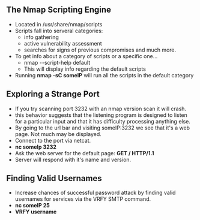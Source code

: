 ## The Nmap Scripting Engine
* Located in /usr/share/nmap/scripts
* Scripts fall into serveral categories:
  * info gathering
  * active vulnerability assessment
  * searches for signs of previous compromises and much more.
* To get info about a category of scripts or a specific one...
  * nmap --script-help default
  * This will display info regarding the default scripts
* Running **nmap -sC someIP** will run all the scripts in the default category

## Exploring a Strange Port
* If you try scanning port 3232 with an nmap version scan it will crash.
* this behavior suggests that the listening program is designed to listen for a particular input and that it
has difficulty processing anything else.
* By going to the url bar and visiting someIP:3232 we see that it's a web page. Not much may be displayed.
* Connect to the port via netcat.
 * **nc someIp 3232**
 * Ask the web server for the default page: **GET / HTTP/1.1**
 * Server will respond with it's name and version.
 
 ## Finding Valid Usernames
 * Increase chances of successful password attack by finding valid usernames for services via the VRFY SMTP command.
 * **nc someIP 25**
 * **VRFY username**
